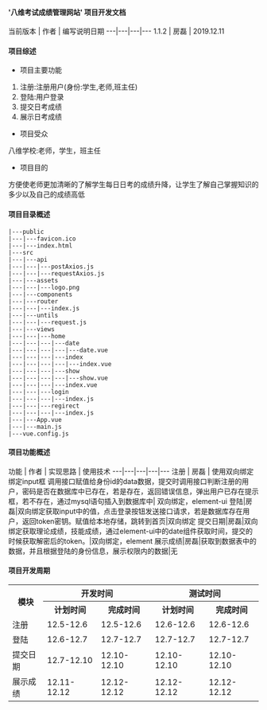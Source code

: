 #### '八维考试成绩管理网站' 项目开发文档

当前版本 | 作者 | 编写说明日期 
---|---|---|---
1.1.2 | 房磊 | 2019.12.11 


#### 项目综述

- 项目主要功能

1. 注册:注册用户(身份:学生,老师,班主任)
2. 登陆:用户登录
3. 提交日考成绩
4. 展示日考成绩


- 项目受众

八维学校:老师，学生，班主任

- 项目目的

方便使老师更加清晰的了解学生每日日考的成绩升降，让学生了解自己掌握知识的多少以及自己的成绩高低


#### 项目目录概述

```
|---public
|---|---favicon.ico
|---|---index.html
|---src
|---|---api
|---|---|---postAxios.js
|---|---|---requestAxios.js
|---|---assets
|---|---|---logo.png
|---|---components
|---|---router
|---|---|---index.js
|---|---untils
|---|---|---request.js
|---|---views
|---|---|---home
|---|---|---|---date
|---|---|---|---|---date.vue
|---|---|---|---index
|---|---|---|---|---index.vue
|---|---|---|---show
|---|---|---|---|---show.vue
|---|---|---|---index.vue
|---|---|---login
|---|---|---|---index.js
|---|---|---regirect
|---|---|---|---index.js
|---|---App.vue
|---|---main.js
|---vue.config.js
```



#### 项目功能概述
功能 | 作者 | 实现思路 | 使用技术 
---|---|---|---|---
注册 | 房磊 | 使用双向绑定绑定input框 调用接口赋值给身份id的data数据，提交时调用接口判断注册的用户，密码是否在数据库中已存在，若是存在，返回错误信息，弹出用户已存在提示框，若不存在，通过mysql语句插入到数据库中| 双向绑定，element-ui
登陆|房磊|双向绑定获取input中的值，点击登录按钮发送接口请求，若是数据库存在用户，返回token密钥。赋值给本地存储，跳转到首页|双向绑定
提交日期|房磊|双向绑定获取理论成绩，技能成绩，通过element-ui中的date组件获取时间，提交的时候获取解密后的token。|双向绑定，element
展示成绩|房磊|获取到数据表中的数据，并且根据登陆的身份信息，展示权限内的数据|无


#### 项目开发周期
<table>
	<tr>
	    <th rowspan="2">模块</th>
	    <th colspan="2">开发时间</th>
	    <th colspan="2">测试时间</th>  
	</tr >
	<tr>
	    <th >计划时间</th>
	    <th>完成时间</th>
        <th>计划时间</th>
	    <th>完成时间</th>
	</tr>
	<tr>
	    <td>注册</td>
	    <td>12.5-12.6</td>
        <td>12.5-12.6</td>
	    <td>12.6-12.6</td>
        <td>12.6-12.6</td>
	</tr>
	<tr>
	    <td>登陆</td>
	    <td>12.6-12.7</td>
        <td>12.7-12.7</td>
	    <td>12.7-12.7</td>
        <td>12.7-12.7</td>
	</tr>
	<tr>
	    <td>提交日期</td>
	    <td>12.7-12.10</td>
        <td>12.10-12.10</td>
	    <td>12.10-12.10</td>
        <td>12.10-12.10</td>
	</tr>
	<tr>
	    <td>展示成绩</td>
	    <td>12.11-12.12</td>
        <td>12.12-12.12</td>
	    <td>12.12-12.12</td>
        <td>12.12-12.12</td>
	</tr>
</table>

